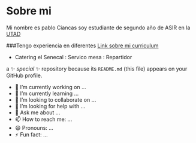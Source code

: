 # Sobre mi 
Mi nombre es pablo Ciancas soy estudiante de segundo año de ASIR en la [UTAD](https://u-tad.com/)

###Tengo experiencia en diferentes 
 [Link sobre mi curriculum](https://www.linkedin.com/in/pablo-ciancas-7b8a35294/)
 - Catering el Senecal 
     : Servico mesa
     : Repartidor
 
 
 
 







 
 a ✨ _special_ ✨ repository because its `README.md` (this file) appears on your GitHub profile.

- 🔭 I’m currently working on ...
- 🌱 I’m currently learning ...
- 👯 I’m looking to collaborate on ...
- 🤔 I’m looking for help with ...
- 💬 Ask me about ...
- 📫 How to reach me: ...
- 😄 Pronouns: ...
- ⚡ Fun fact: ...
